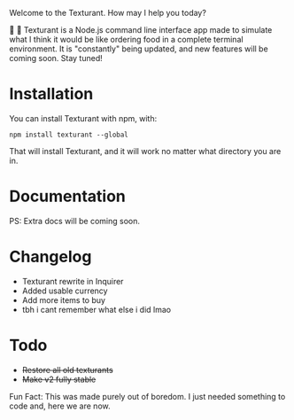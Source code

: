 Welcome to the Texturant. How may I help you today?

🍔 🍟 Texturant is a Node.js command line interface app made to simulate what I think it would be like ordering food in a complete terminal environment.
It is "constantly" being updated, and new features will be coming soon. Stay tuned!

# Installation
You can install Texturant with npm, with:

`npm install texturant --global`

That will install Texturant, and it will work no matter what directory you are in.


# Documentation
PS: Extra docs will be coming soon.

# Changelog
+ Texturant rewrite in Inquirer
+ Added usable currency
+ Add more items to buy
+ tbh i cant remember what else i did lmao


# Todo
+ ~~Restore all old texturants~~
+ ~~Make v2 fully stable~~


Fun Fact: This was made purely out of boredom. I just needed something to code and, here we are now.